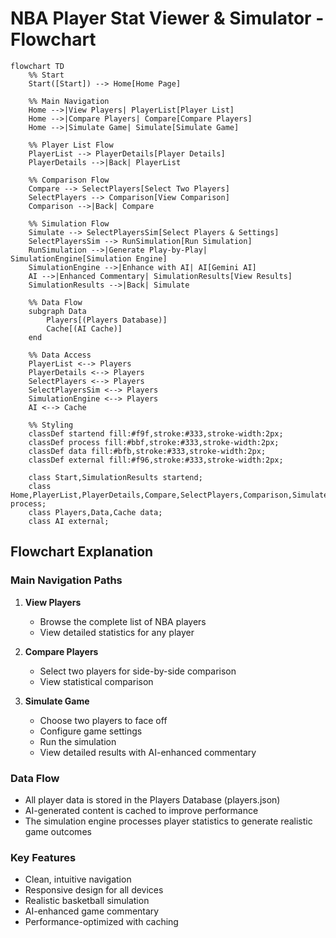 # NBA Player Stat Viewer & Simulator - Flowchart

```mermaid
flowchart TD
    %% Start
    Start([Start]) --> Home[Home Page]
    
    %% Main Navigation
    Home -->|View Players| PlayerList[Player List]
    Home -->|Compare Players| Compare[Compare Players]
    Home -->|Simulate Game| Simulate[Simulate Game]
    
    %% Player List Flow
    PlayerList --> PlayerDetails[Player Details]
    PlayerDetails -->|Back| PlayerList
    
    %% Comparison Flow
    Compare --> SelectPlayers[Select Two Players]
    SelectPlayers --> Comparison[View Comparison]
    Comparison -->|Back| Compare
    
    %% Simulation Flow
    Simulate --> SelectPlayersSim[Select Players & Settings]
    SelectPlayersSim --> RunSimulation[Run Simulation]
    RunSimulation -->|Generate Play-by-Play| SimulationEngine[Simulation Engine]
    SimulationEngine -->|Enhance with AI| AI[Gemini AI]
    AI -->|Enhanced Commentary| SimulationResults[View Results]
    SimulationResults -->|Back| Simulate
    
    %% Data Flow
    subgraph Data
        Players[(Players Database)]
        Cache[(AI Cache)]
    end
    
    %% Data Access
    PlayerList <--> Players
    PlayerDetails <--> Players
    SelectPlayers <--> Players
    SelectPlayersSim <--> Players
    SimulationEngine <--> Players
    AI <--> Cache
    
    %% Styling
    classDef startend fill:#f9f,stroke:#333,stroke-width:2px;
    classDef process fill:#bbf,stroke:#333,stroke-width:2px;
    classDef data fill:#bfb,stroke:#333,stroke-width:2px;
    classDef external fill:#f96,stroke:#333,stroke-width:2px;
    
    class Start,SimulationResults startend;
    class Home,PlayerList,PlayerDetails,Compare,SelectPlayers,Comparison,Simulate,SelectPlayersSim,RunSimulation,SimulationEngine process;
    class Players,Data,Cache data;
    class AI external;
```

## Flowchart Explanation

### Main Navigation Paths
1. **View Players**
   - Browse the complete list of NBA players
   - View detailed statistics for any player

2. **Compare Players**
   - Select two players for side-by-side comparison
   - View statistical comparison

3. **Simulate Game**
   - Choose two players to face off
   - Configure game settings
   - Run the simulation
   - View detailed results with AI-enhanced commentary

### Data Flow
- All player data is stored in the Players Database (players.json)
- AI-generated content is cached to improve performance
- The simulation engine processes player statistics to generate realistic game outcomes

### Key Features
- Clean, intuitive navigation
- Responsive design for all devices
- Realistic basketball simulation
- AI-enhanced game commentary
- Performance-optimized with caching
